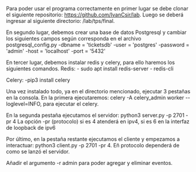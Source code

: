 Para poder usar el programa correctamente en primer lugar se debe clonar el siguiente repositorio: https://github.com/IvanCsir/lab. Luego se deberá ingresar al siguiente directorio: /lab/tps/final.

En segundo lugar, debemos crear una base de datos Postgresql y cambiar los siguientes campos según corresponda en el archivo postgresql_config.py
    -dbname = 'ticketsdb'
    -user = 'postgres'
    -password = 'admin'
    -host = 'localhost' 
    -port = '5432'

En tercer lugar, debemos instalar redis y celery, para ello haremos los siguientes comandos.
Redis:
    - sudo apt install redis-server
    - redis-cli

Celery:
    -pip3 install celery

Una vez instalado todo, ya en el directorio mencionado, ejecutar 3 pestañas en la consola.
En la primera ejecutaremos: celery -A celery_admin worker --loglevel=INFO, para ejecutar el celery.

En la segunda pestaña ejecutamos el servidor: python3 server.py -p 2701 -pr 4
La opción -pr (protocolo) si es 4 atenderá en ipv4, si es 6 en la interfaz de loopback de ipv6

Por último, en la pestaña restante ejecutamos el cliente y empezamos a interactuar:
python3 client.py -p 2701 -pr 4. Eñ protocolo dependerá de como se lanzó el servidor.

Añadir el argumento -r admin para poder agregar y eliminar eventos.


